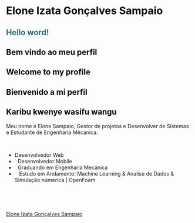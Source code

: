 <!-- #######  YAY, I AM THE SOURCE EDITOR! #########-->
<h1 style="color: #5e9ca0;"><span style="color: #000000;">Elone Izata Gon&ccedil;alves Sampaio&nbsp;</h1>
<h2 style="text-align: justify;"><span style="color: #2e6c80;">Hello word! </span></h2>
<h2><span style="color: #000000;">Bem vindo ao meu perfil</span></h2>
<h2><span style="color: #000000;">Welcome to my profile</span></h2>
<h2><span style="color: #000000;">Bienvenido a mi perfil</span></h2>
<h2><span style="color: #000000;">Karibu kwenye wasifu wangu</span></h2>
<p>Meu nome &eacute; Elone Sampaio, Gestor de projetos e Desenvolver de Sistemas e Estudante de Engenharia M&ecirc;canica.</p>
<p>&nbsp;</p>
<ul>
<li style="clear: both;">Desenvolvedor Web</li>
<li style="clear: both;">&nbsp; Desenvolvedor Mobile</li>
<li style="clear: both;">&nbsp; Graduando em Engenharia Mec&acirc;nica</li>
<li style="clear: both;">&nbsp; &nbsp;Estudo em Andamento: Machine Learning &amp; Analise de Dados &amp; Simulação númerica | OpenFoam</li>
</ul>
<p>&nbsp; &nbsp; &nbsp; &nbsp; &nbsp; &nbsp; &nbsp;</p>
<p><strong>&nbsp;</strong></p>

<div class="LI-profile-badge"  data-version="v1" data-size="medium" data-locale="pt_BR" data-type="horizontal" data-theme="light" data-vanity="elonesampaio"><a class="LI-simple-link" href='https://br.linkedin.com/in/elonesampaio?trk=profile-badge'>Elone Izata Gonçalves Sampaio</a></div>

